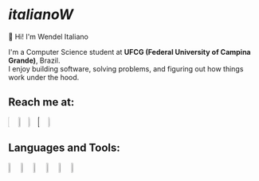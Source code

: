 # _italianoW_

👋 Hi! I'm Wendel Italiano

I'm a Computer Science student at **UFCG (Federal University of Campina Grande)**, Brazil.  
I enjoy building software, solving problems, and figuring out how things work under the hood.
##  Reach me at:
<div style="display: flex; align-items: center;">
  <a href="mailto:wendelitaliano2@gmail.com"><img src="https://img.shields.io/badge/Gmail-D14836?style=for-the-badge&logo=gmail&logoColor=white" width=12% height=5%/></a>
  <a href="mailto:wendelitaliano2@outlook.com"><img src="https://img.shields.io/badge/Microsoft_Outlook-0078D4?style=for-the-badge&logo=microsoft-outlook&logoColor=white" width=22.7% height=5%/></a>
  <a href="https://www.instagram.com/italianowendel"><img src="https://img.shields.io/badge/Instagram-E4405F?style=for-the-badge&logo=instagram&logoColor=white" width=16.5% height=5%/></a>
  <a href=""><img src="https://img.shields.io/badge/LinkedIn-0077B5?style=for-the-badge&logo=linkedin&logoColor=white" width=12% height=5%/></a>
  <a href="https://codeforces.com/profile/yurocky"><img src="https://img.shields.io/badge/Codeforces-445f9d?style=for-the-badge&logo=Codeforces&logoColor=white" width=17% height=5%/></a>
</div>

## Languages and Tools:
<div style="display: flex; align-items: center;">
  <img src="https://cdn.jsdelivr.net/gh/devicons/devicon@latest/icons/java/java-original.svg" width=5% height=5%/>
  <img src="https://cdn.jsdelivr.net/gh/devicons/devicon@latest/icons/javascript/javascript-original.svg" width=5% height=5%/>
  <img src="https://cdn.jsdelivr.net/gh/devicons/devicon@latest/icons/python/python-original.svg" width=5% height=5%/>
  <img src="https://cdn.jsdelivr.net/gh/devicons/devicon@latest/icons/css3/css3-original.svg" width=5% height=5%/>
  <img src="https://cdn.jsdelivr.net/gh/devicons/devicon@latest/icons/prolog/prolog-original.svg" width=5% height=5%/>
  <img src="https://cdn.jsdelivr.net/gh/devicons/devicon@latest/icons/haskell/haskell-original.svg" width=5% height=5%/>
</div>


##


